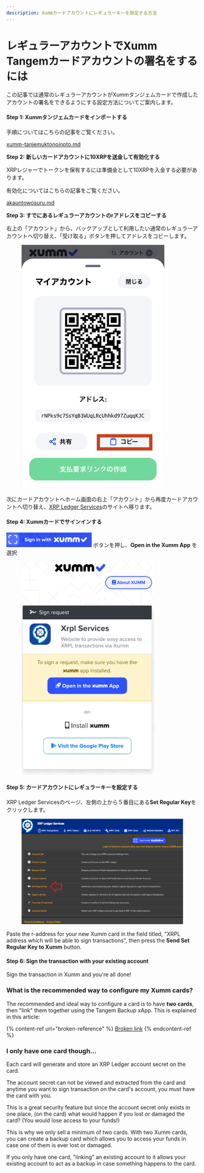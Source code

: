 ```yaml
---
description: Xummカードアカウントにレギュラーキーを設定する方法
---
```


# レギュラーアカウントでXumm Tangemカードアカウントの署名をするには

この記事では通常のレギュラーアカウントがXummタンジェムカードで作成したアカウントの署名をできるようにする設定方法についてご案内します。

#### Step 1: Xummタンジェムカードをインポートする <a href="#h_daeec8d8c2" id="h_daeec8d8c2"></a>

手順についてはこちらの記事をご覧ください。

[xumm-tanjemuktonoinpto.md](xummtanjemukdo/xumm-tanjemuktonoinpto.md "mention")



**Step 2: 新しいカードアカウントに10XRPを送金して有効化する**

XRPレジャーでトークンを保有するには準備金として10XRPを入金する必要があります。

有効化についてはこちらの記事をご覧ください。

[akauntowosuru.md](akauntowosuru.md "mention")



**Step 3:  すでにあるレギュラーアカウントのrアドレスをコピーする**

右上の「アカウント」から、バックアップとして利用したい通常のレギュラーアカウントへ切り替え、「受け取る」ボタンを押してアドレスをコピーします。

<figure><img src=".gitbook/assets/IMG_527472D62A7D-1.jpeg" alt="" width="375"><figcaption></figcaption></figure>

次にカードアカウントへホーム画面の右上「アカウント」から再度カードアカウントへ切り替え、[XRP Ledger Services](https://xrpl.services/)のサイトへ移ります。

#### Step 4: Xummカードでサインインする <a href="#h_daeec8d8c2" id="h_daeec8d8c2"></a>

<img src=".gitbook/assets/image.png" alt="" data-size="line"> ボタンを押し、**Open in the Xumm App** を選択

<figure><img src=".gitbook/assets/Sign into Xumm.png" alt=""><figcaption></figcaption></figure>

#### Step 5: カードアカウントにレギュラーキーを設定する <a href="#h_daeec8d8c2" id="h_daeec8d8c2"></a>

XRP Ledger Servicesのページ、左側の上から５番目にある**Set Regular Key**をクリックします。

<figure><img src=".gitbook/assets/XRPL Services - Reg Key - 1.png" alt=""><figcaption></figcaption></figure>

Paste the r-address for your new Xumm card in the field titled, "XRPL address which will be able to sign transactions", then press the **Send Set Regular Key to Xumm** button.



#### Step 6: Sign the transaction with your existing account <a href="#h_daeec8d8c2" id="h_daeec8d8c2"></a>

Sign the transaction in Xumm and you're all done!&#x20;

### What is the recommended way to configure my Xumm cards?

The recommended and ideal way to configure a card is to have **two cards**, then "link" them together using the Tangem Backup xApp. This is explained in this article:

{% content-ref url="broken-reference" %}
[Broken link](broken-reference)
{% endcontent-ref %}

### I only have one card though...

Each card will generate and store an XRP Ledger account secret on the card.

The account secret can not be viewed and extracted from the card and anytime you want to sign transaction on the card's account, you must have the card with you.

This is a great security feature but since the account secret only exists in one place, (on the card) what would happen if you lost or damaged the card? (You would lose access to your funds!)

This is why we only sell a minimum of two cards. With two Xumm cards, you can create a backup card which allows you to access your funds in case one of them is ever lost or damaged.

If you only have one card, "linking" an existing account to it allows your existing account to act as a backup in case something happens to the card.
